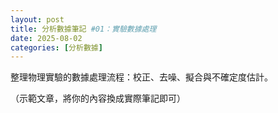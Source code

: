 ```yaml
---
layout: post
title: 分析數據筆記 #01：實驗數據處理
date: 2025-08-02
categories: [分析數據]
---
```


<p>整理物理實驗的數據處理流程：校正、去噪、擬合與不確定度估計。</p>

<p class="muted">（示範文章，將你的內容換成實際筆記即可）</p>
